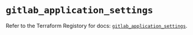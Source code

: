 # `gitlab_application_settings`

Refer to the Terraform Registory for docs: [`gitlab_application_settings`](https://registry.terraform.io/providers/gitlabhq/gitlab/16.5.0/docs/resources/application_settings).
